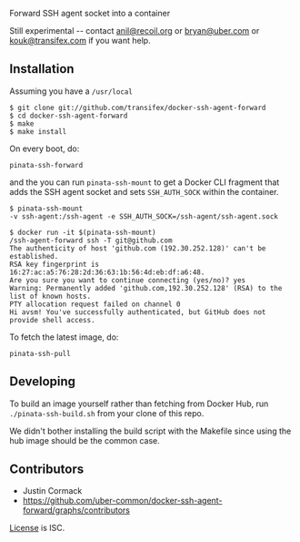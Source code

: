 Forward SSH agent socket into a container

Still experimental -- contact anil@recoil.org or bryan@uber.com or kouk@transifex.com if you want help.


## Installation

Assuming you have a `/usr/local`

```
$ git clone git://github.com/transifex/docker-ssh-agent-forward
$ cd docker-ssh-agent-forward
$ make
$ make install
```

On every boot, do:

```
pinata-ssh-forward
```

and the you can run `pinata-ssh-mount` to get a Docker CLI fragment that adds
the SSH agent socket and sets `SSH_AUTH_SOCK` within the container.

```
$ pinata-ssh-mount
-v ssh-agent:/ssh-agent -e SSH_AUTH_SOCK=/ssh-agent/ssh-agent.sock

$ docker run -it $(pinata-ssh-mount) 
/ssh-agent-forward ssh -T git@github.com
The authenticity of host 'github.com (192.30.252.128)' can't be established.
RSA key fingerprint is 16:27:ac:a5:76:28:2d:36:63:1b:56:4d:eb:df:a6:48.
Are you sure you want to continue connecting (yes/no)? yes
Warning: Permanently added 'github.com,192.30.252.128' (RSA) to the list of known hosts.
PTY allocation request failed on channel 0
Hi avsm! You've successfully authenticated, but GitHub does not provide shell access.
```

To fetch the latest image, do:

```
pinata-ssh-pull
```


## Developing

To build an image yourself rather than fetching from Docker Hub, run
`./pinata-ssh-build.sh` from your clone of this repo.

We didn't bother installing the build script with the Makefile since using the
hub image should be the common case.


## Contributors

* Justin Cormack
* https://github.com/uber-common/docker-ssh-agent-forward/graphs/contributors

[License](LICENSE.md) is ISC.
